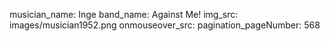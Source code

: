 musician_name: Inge
band_name: Against Me!
img_src: images/musician1952.png
onmouseover_src: 
pagination_pageNumber: 568